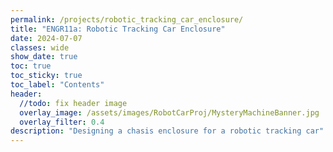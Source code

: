 ```yaml
---
permalink: /projects/robotic_tracking_car_enclosure/
title: "ENGR11a: Robotic Tracking Car Enclosure"
date: 2024-07-07
classes: wide
show_date: true
toc: true
toc_sticky: true
toc_label: "Contents"
header:
  //todo: fix header image
  overlay_image: /assets/images/RobotCarProj/MysteryMachineBanner.jpg
  overlay_filter: 0.4
description: "Designing a chasis enclosure for a robotic tracking car"
---
```


